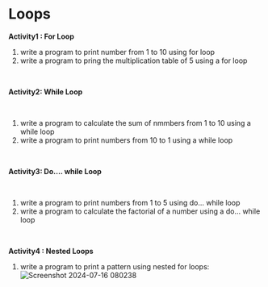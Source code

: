 #  Loops
**Activity1 : For Loop**
<br>


1. write  a program to print number from 1 to 10 using for loop
2. write a program to pring the multiplication table of 5 using a for loop


<br>

**Activity2: While Loop**

<br>


1. write  a program to calculate the sum of nmmbers from 1 to 10 using a while loop
2. write a program to print numbers from 10 to 1 using a while loop


<br>

**Activity3: Do.... while Loop**

<br>

1. write a program to print numbers from 1 to 5 using do... while loop
2. write a program to calculate the factorial of a number using a do... while loop

<br>

**Activity4 : Nested Loops**

1. write a program to print a pattern using nested for loops:
![Screenshot 2024-07-16 080238](https://github.com/user-attachments/assets/06b304a7-2dfe-4667-9d9d-a77e30080614)
